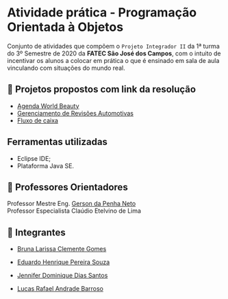 # Atividade prática - Programação Orientada à Objetos

Conjunto de atividades que compõem o ``Projeto Integrador II`` da 1ª turma do 3º Semestre de 2020 da **FATEC São José dos Campos**, com o intuito de incentivar os alunos a colocar em prática o que é ensinado em sala de aula vinculando com situações do mundo real.

**:page_facing_up: Projetos propostos com link da resolução**
--------------------------------------------------------------------------
- [Agenda World Beauty](https://github.com/JenniferDominique/POO-Programacao_Orientada_a_Objetos/tree/master/Exercício%201)
- [Gerenciamento de Revisões Automotivas](https://github.com/JenniferDominique/POO-Programacao_Orientada_a_Objetos/tree/master/Exercício%202)
- [Fluxo de caixa](https://github.com/JenniferDominique/POO-Programacao_Orientada_a_Objetos/tree/master/Exercício%203)

**Ferramentas utilizadas**
--------------------------------------------------------------------------
* Eclipse IDE;
* Plataforma Java SE.

**:bust_in_silhouette: Professores Orientadores**
--------------------------------------------------------------------------
Professor Mestre Eng. [Gerson da Penha Neto](https://github.com/paysandu)<br>
Professor Especialista Claúdio Etelvino de Lima

**:busts_in_silhouette: Integrantes**
--------------------------------------------------------------------------
* [Bruna Larissa Clemente Gomes](https://github.com/littlebru)

* [Eduardo Henrique Pereira Souza](https://github.com/quazariun)

* [Jennifer Dominique Dias Santos](https://github.com/JenniferDominique)

* [Lucas Rafael Andrade Barroso](https://github.com/lucasrafael5054)



